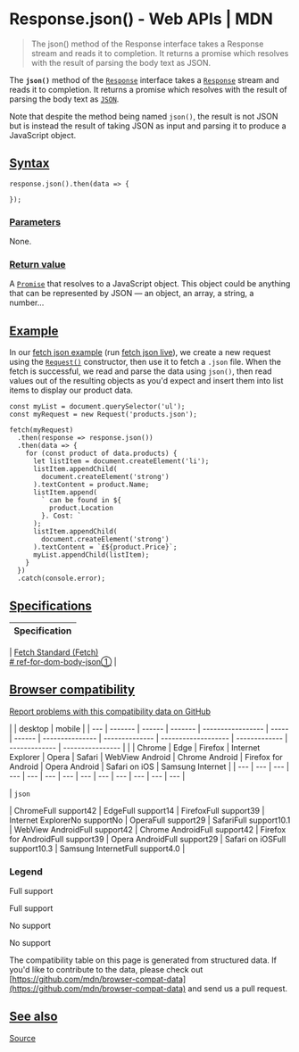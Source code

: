 # Response.json() - Web APIs | MDN

> The json() method of the Response interface takes
> a Response stream and reads it to completion. It returns a promise which
> resolves with the result of parsing the body text as JSON.

The **`json()`** method of the [`Response`](chrome-extension://cjedbglnccaioiolemnfhjncicchinao/en-US/docs/Web/API/Response) interface takes a [`Response`](chrome-extension://cjedbglnccaioiolemnfhjncicchinao/en-US/docs/Web/API/Response) stream and reads it to completion. It returns a promise which resolves with the result of parsing the body text as [`JSON`](chrome-extension://cjedbglnccaioiolemnfhjncicchinao/en-US/docs/Web/JavaScript/Reference/Global_Objects/JSON).

Note that despite the method being named `json()`, the result is not JSON but is instead the result of taking JSON as input and parsing it to produce a JavaScript object.

## [Syntax](#syntax "Permalink to Syntax")

    response.json().then(data => {

    });

### [Parameters](#parameters "Permalink to Parameters")

None.

### [Return value](#return_value "Permalink to Return value")

A [`Promise`](chrome-extension://cjedbglnccaioiolemnfhjncicchinao/en-US/docs/Web/JavaScript/Reference/Global_Objects/Promise) that resolves to a JavaScript object. This object could be anything that can be represented by JSON — an object, an array, a string, a number...

## [Example](#example "Permalink to Example")

In our [fetch json example](https://github.com/mdn/fetch-examples/tree/master/fetch-json) (run [fetch json live](https://mdn.github.io/fetch-examples/fetch-json/)), we create a new request using the [`Request()`](chrome-extension://cjedbglnccaioiolemnfhjncicchinao/en-US/docs/Web/API/Request/Request "Request()") constructor, then use it to fetch a `.json` file. When the fetch is successful, we read and parse the data using `json()`, then read values out of the resulting objects as you'd expect and insert them into list items to display our product data.

    const myList = document.querySelector('ul');
    const myRequest = new Request('products.json');

    fetch(myRequest)
      .then(response => response.json())
      .then(data => {
        for (const product of data.products) {
          let listItem = document.createElement('li');
          listItem.appendChild(
            document.createElement('strong')
          ).textContent = product.Name;
          listItem.append(
            ` can be found in ${
              product.Location
            }. Cost: `
          );
          listItem.appendChild(
            document.createElement('strong')
          ).textContent = `£${product.Price}`;
          myList.appendChild(listItem);
        }
      })
      .catch(console.error);

## [Specifications](#specifications "Permalink to Specifications")

| Specification |
| ------------- |

| [Fetch Standard (Fetch)  
\# ref-for-dom-body-json①](https://fetch.spec.whatwg.org/#ref-for-dom-body-json%E2%91%A0) |

## [Browser compatibility](#browser_compatibility "Permalink to Browser compatibility")

[Report problems with this compatibility data on GitHub](https://github.com/mdn/browser-compat-data/issues/new?body=%3C%21--+Tips%3A+where+applicable%2C+specify+browser+name%2C+browser+version%2C+and+mobile+operating+system+version+--%3E%0A%0A%23%23%23%23+What+information+was+incorrect%2C+unhelpful%2C+or+incomplete%3F%0A%0A%23%23%23%23+What+did+you+expect+to+see%3F%0A%0A%23%23%23%23+Did+you+test+this%3F+If+so%2C+how%3F%0A%0A%0A%3C%21--+Do+not+make+changes+below+this+line+--%3E%0A%3Cdetails%3E%0A%3Csummary%3EMDN+page+report+details%3C%2Fsummary%3E%0A%0A*+Query%3A+%60api.Response.json%60%0A*+MDN+URL%3A+https%3A%2F%2Fdeveloper.mozilla.org%2Fen-US%2Fdocs%2FWeb%2FAPI%2FResponse%2Fjson%0A*+Report+started%3A+2021-07-06T17%3A44%3A38.270Z%0A%0A%3C%2Fdetails%3E&title=api.Response.json+-+%3CPUT+TITLE+HERE%3E "Report an issue with this compatibility data")

|     | desktop | mobile |
| --- | ------- | ------ | ------- | ----------------- | ----- | ------ | --------------- | -------------- | ------------------- | ------------- | ------------- | ---------------- |
|     | Chrome  | Edge   | Firefox | Internet Explorer | Opera | Safari | WebView Android | Chrome Android | Firefox for Android | Opera Android | Safari on iOS | Samsung Internet |
| --- | ---     | ---    | ---     | ---               | ---   | ---    | ---             | ---            | ---                 | ---           | ---           | ---              |

|
`json`

| ChromeFull support42 | EdgeFull support14 | FirefoxFull support39 | Internet ExplorerNo supportNo | OperaFull support29 | SafariFull support10.1 | WebView AndroidFull support42 | Chrome AndroidFull support42 | Firefox for AndroidFull support39 | Opera AndroidFull support29 | Safari on iOSFull support10.3 | Samsung InternetFull support4.0 |

### Legend

Full support

Full support

No support

No support

The compatibility table on this page is generated from structured data. If you'd like to contribute to the data, please check out [https://github.com/mdn/browser-compat-data](https://github.com/mdn/browser-compat-data) and send us a pull request.

## [See also](#see_also "Permalink to See also")

[Source](https://developer.mozilla.org/en-US/docs/Web/API/Response/json)
